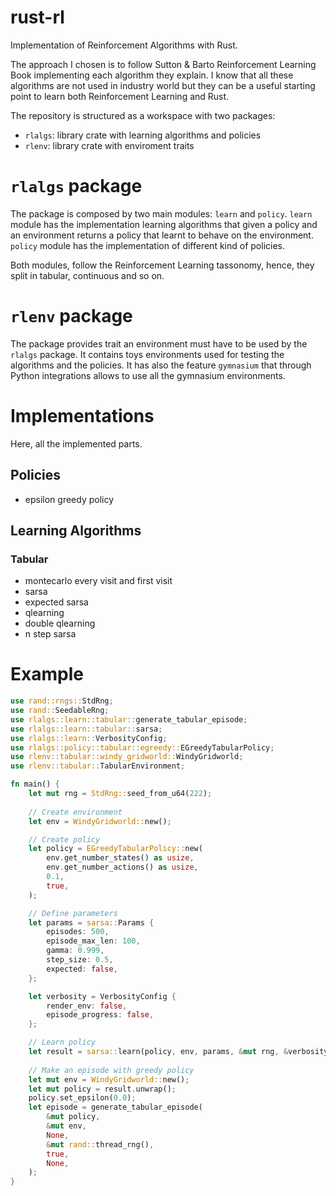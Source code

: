 # rust-rl
Implementation of Reinforcement Algorithms with Rust.

The approach I chosen is to follow Sutton & Barto Reinforcement Learning Book implementing each algorithm they explain.
I know that all these algorithms are not used in industry world but they can be a useful starting point to learn both Reinforcement Learning and Rust.

The repository is structured as a workspace with two packages:
- `rlalgs`: library crate with learning algorithms and policies
- `rlenv`: library crate with enviroment traits

# `rlalgs` package

The package is composed by two main modules: `learn` and `policy`. `learn` module has the implementation learning algorithms that given a policy and an environment returns a policy that learnt to behave on the environment. `policy` module has the implementation of different kind of policies.

Both modules, follow the Reinforcement Learning tassonomy, hence, they split in tabular, continuous and so on.

# `rlenv` package

The package provides trait an environment must have to be used by the `rlalgs` package. It contains toys environments used for testing the algorithms and the policies. It has also the feature `gymnasium` that through Python integrations allows to use all the gymnasium environments.

# Implementations
Here, all the implemented parts.

## Policies

- epsilon greedy policy

## Learning Algorithms

### Tabular

- montecarlo every visit and first visit
- sarsa
- expected sarsa
- qlearning
- double qlearning
- n step sarsa

# Example

```rs
use rand::rngs::StdRng;
use rand::SeedableRng;
use rlalgs::learn::tabular::generate_tabular_episode;
use rlalgs::learn::tabular::sarsa;
use rlalgs::learn::VerbosityConfig;
use rlalgs::policy::tabular::egreedy::EGreedyTabularPolicy;
use rlenv::tabular::windy_gridworld::WindyGridworld;
use rlenv::tabular::TabularEnvironment;

fn main() {
    let mut rng = StdRng::seed_from_u64(222);
    
    // Create environment
    let env = WindyGridworld::new();

    // Create policy
    let policy = EGreedyTabularPolicy::new(
        env.get_number_states() as usize,
        env.get_number_actions() as usize,
        0.1,
        true,
    );

    // Define parameters
    let params = sarsa::Params {
        episodes: 500,
        episode_max_len: 100,
        gamma: 0.999,
        step_size: 0.5,
        expected: false,
    };

    let verbosity = VerbosityConfig {
        render_env: false,
        episode_progress: false,
    };

    // Learn policy
    let result = sarsa::learn(policy, env, params, &mut rng, &verbosity);
    
    // Make an episode with greedy policy
    let mut env = WindyGridworld::new();
    let mut policy = result.unwrap();
    policy.set_epsilon(0.0);
    let episode = generate_tabular_episode(
        &mut policy,
        &mut env,
        None,
        &mut rand::thread_rng(),
        true,
        None,
    );
}
```
